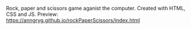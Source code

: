 Rock, paper and scissors game aganist the computer.
Created with HTML, CSS and JS.
Preview: https://anngryg.github.io/rockPaperScissors/index.html
